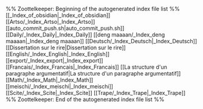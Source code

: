 %% Zoottelkeeper: Beginning of the autogenerated index file list  %%
 [[_Index_of_obsidian|_Index_of_obsidian]]
 [[Artso/_Index_Artso|_Index_Artso]]
 [[auto_commit_push.sh|auto_commit_push.sh]]
 [[Daily/_Index_Daily|_Index_Daily]]
 [[deng maaaan/_Index_deng maaaan|_Index_deng maaaan]]
 [[Deutsch/_Index_Deutsch|_Index_Deutsch]]
 [[Dissertation sur le rire|Dissertation sur le rire]]
 [[English/_Index_English|_Index_English]]
 [[export/_Index_export|_Index_export]]
 [[Francais/_Index_Francais|_Index_Francais]]
 [[La structure d'un paragraphe argumentatif|La structure d'un paragraphe argumentatif]]
 [[Math/_Index_Math|_Index_Math]]
 [[meischi/_Index_meischi|_Index_meischi]]
 [[Scite/_Index_Scite|_Index_Scite]]
 [[Trape/_Index_Trape|_Index_Trape]]
%% Zoottelkeeper: End of the autogenerated index file list  %%
